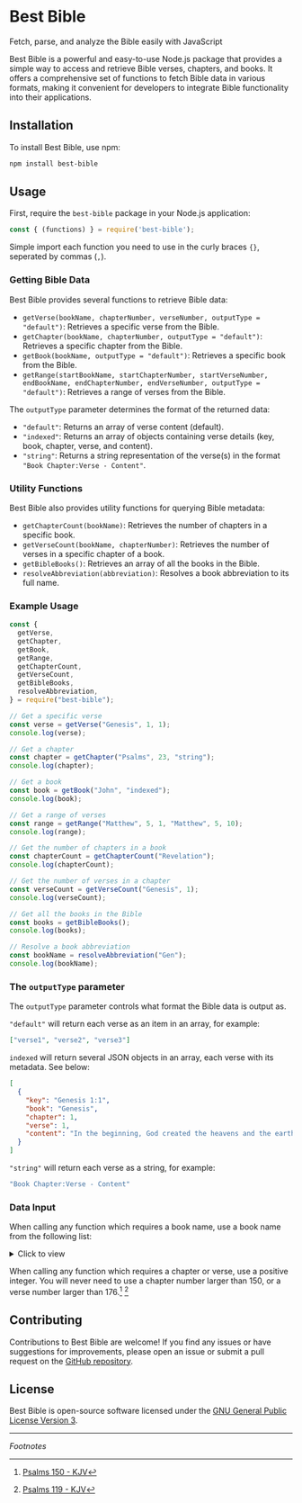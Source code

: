 # Best Bible

Fetch, parse, and analyze the Bible easily with JavaScript

Best Bible is a powerful and easy-to-use Node.js package that provides a simple way to access and retrieve Bible verses, chapters, and books. It offers a comprehensive set of functions to fetch Bible data in various formats, making it convenient for developers to integrate Bible functionality into their applications.

## Installation

To install Best Bible, use npm:

```bash
npm install best-bible
```

## Usage

First, require the `best-bible` package in your Node.js application:

```javascript
const { (functions) } = require('best-bible');
```

Simple import each function you need to use in the curly braces `{}`, seperated by commas (`,`).

### Getting Bible Data

Best Bible provides several functions to retrieve Bible data:

- `getVerse(bookName, chapterNumber, verseNumber, outputType = "default")`: Retrieves a specific verse from the Bible.
- `getChapter(bookName, chapterNumber, outputType = "default")`: Retrieves a specific chapter from the Bible.
- `getBook(bookName, outputType = "default")`: Retrieves a specific book from the Bible.
- `getRange(startBookName, startChapterNumber, startVerseNumber, endBookName, endChapterNumber, endVerseNumber, outputType = "default")`: Retrieves a range of verses from the Bible.

The `outputType` parameter determines the format of the returned data:

- `"default"`: Returns an array of verse content (default).
- `"indexed"`: Returns an array of objects containing verse details (key, book, chapter, verse, and content).
- `"string"`: Returns a string representation of the verse(s) in the format `"Book Chapter:Verse - Content"`.

### Utility Functions

Best Bible also provides utility functions for querying Bible metadata:

- `getChapterCount(bookName)`: Retrieves the number of chapters in a specific book.
- `getVerseCount(bookName, chapterNumber)`: Retrieves the number of verses in a specific chapter of a book.
- `getBibleBooks()`: Retrieves an array of all the books in the Bible.
- `resolveAbbreviation(abbreviation)`: Resolves a book abbreviation to its full name.

### Example Usage

```javascript
const {
  getVerse,
  getChapter,
  getBook,
  getRange,
  getChapterCount,
  getVerseCount,
  getBibleBooks,
  resolveAbbreviation,
} = require("best-bible");

// Get a specific verse
const verse = getVerse("Genesis", 1, 1);
console.log(verse);

// Get a chapter
const chapter = getChapter("Psalms", 23, "string");
console.log(chapter);

// Get a book
const book = getBook("John", "indexed");
console.log(book);

// Get a range of verses
const range = getRange("Matthew", 5, 1, "Matthew", 5, 10);
console.log(range);

// Get the number of chapters in a book
const chapterCount = getChapterCount("Revelation");
console.log(chapterCount);

// Get the number of verses in a chapter
const verseCount = getVerseCount("Genesis", 1);
console.log(verseCount);

// Get all the books in the Bible
const books = getBibleBooks();
console.log(books);

// Resolve a book abbreviation
const bookName = resolveAbbreviation("Gen");
console.log(bookName);
```

### The `outputType` parameter

The `outputType` parameter controls what format the Bible data is output as.

`"default"` will return each verse as an item in an array, for example:

```json
["verse1", "verse2", "verse3"]
```

`indexed` will return several JSON objects in an array, each verse with its metadata. See below:

```json
[
  {
    "key": "Genesis 1:1",
    "book": "Genesis",
    "chapter": 1,
    "verse": 1,
    "content": "In the beginning, God created the heavens and the earth."
  }
]
```

`"string"` will return each verse as a string, for example:

```yml
"Book Chapter:Verse - Content"
```

### Data Input

When calling any function which requires a book name, use a book name from the following list:

<details>
<summary>Click to view</summary>

```json
[
  "Genesis",
  "Exodus",
  "Leviticus",
  "Numbers",
  "Deuteronomy",
  "Joshua",
  "Judges",
  "Ruth",
  "1 Samuel",
  "2 Samuel",
  "1 Kings",
  "2 Kings",
  "1 Chronicles",
  "2 Chronicles",
  "Ezra",
  "Nehemiah",
  "Esther",
  "Job",
  "Psalms",
  "Proverbs",
  "Ecclesiastes",
  "Isaiah",
  "Jeremiah",
  "Lamentations",
  "Ezekiel",
  "Daniel",
  "Hosea",
  "Joel",
  "Amos",
  "Obadiah",
  "Jonah",
  "Micah",
  "Nahum",
  "Habakkuk",
  "Zephaniah",
  "Haggai",
  "Zechariah",
  "Malachi",
  "Matthew",
  "Mark",
  "Luke",
  "John",
  "Acts",
  "Romans",
  "1 Corinthians",
  "2 Corinthians",
  "Galatians",
  "Ephesians",
  "Philippians",
  "Colossians",
  "1 Thessalonians",
  "2 Thessalonians",
  "1 Timothy",
  "2 Timothy",
  "Titus",
  "Philemon",
  "Hebrews",
  "James",
  "1 Peter",
  "2 Peter",
  "1 John",
  "2 John",
  "3 John",
  "Jude",
  "Revelation"
]
```

</details>

When calling any function which requires a chapter or verse, use a positive integer. You will never need to use a chapter number larger than 150, or a verse number larger than 176.[^1] [^2]

## Contributing

Contributions to Best Bible are welcome! If you find any issues or have suggestions for improvements, please open an issue or submit a pull request on the [GitHub repository](https://github.com/The-Best-Codes/best-bible).

## License

Best Bible is open-source software licensed under the [GNU General Public License Version 3](https://www.gnu.org/licenses/gpl-3.0.en.html).

---

_Footnotes_

[^1]: [Psalms 150 - KJV](https://www.biblegateway.com/passage/?search=Psalms+150&version=KJV)
[^2]: [Psalms 119 - KJV](https://www.biblegateway.com/passage/?search=Psalms+119&version=KJV)
